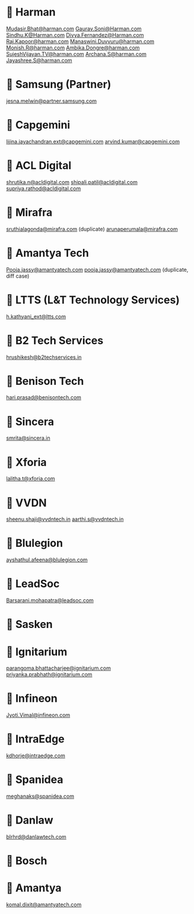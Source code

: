 📌 Harman
==========================================================================
Mudasir.Bhat@harman.com
Gaurav.Soni@Harman.com
Sindhu.K@Harman.com
Divya.Fernandez@Harman.com
Raj.Kapoor@harman.com
Manaswini.Duvvuru@harman.com
Monish.R@harman.com
Ambika.Dongre@harman.com
SujeshVijayan.TV@harman.com
Archana.S@harman.com
Jayashree.S@harman.com

📌 Samsung (Partner)
==========================================================================
jesna.melwin@partner.samsung.com

📌 Capgemini
==========================================================================
lijina.jayachandran.ext@capgemini.com
arvind.kumar@capgemini.com

📌 ACL Digital
==========================================================================
shrutika.n@acldigital.com
shipali.patil@acldigital.com
supriya.rathod@acldigital.com

📌 Mirafra
==========================================================================
sruthialagonda@mirafra.com (duplicate)
arunaperumala@mirafra.com

📌 Amantya Tech
==========================================================================
Pooja.jassy@amantyatech.com
pooja.jassy@amantyatech.com (duplicate, diff case)

📌 LTTS (L&T Technology Services)
==========================================================================
h.kathyani_ext@ltts.com

📌 B2 Tech Services
==========================================================================
hrushikesh@b2techservices.in

📌 Benison Tech
==========================================================================
hari.prasad@benisontech.com

📌 Sincera
==========================================================================
smrita@sincera.in

📌 Xforia
==========================================================================
lalitha.t@xforia.com

📌 VVDN
==========================================================================
sheenu.shaji@vvdntech.in
aarthi.s@vvdntech.in

📌 Blulegion
==========================================================================
ayshathul.afeena@blulegion.com

📌 LeadSoc
==========================================================================
Barsarani.mohapatra@leadsoc.com

📌 Sasken
==========================================================================


📌 Ignitarium
==========================================================================
parangoma.bhattacharjee@ignitarium.com
priyanka.prabhath@ignitarium.com

📌 Infineon
==========================================================================
Jyoti.Vimal@infineon.com

📌 IntraEdge
==========================================================================
kdhorje@intraedge.com

📌 Spanidea
==========================================================================
meghanaks@spanidea.com

📌 Danlaw
==========================================================================
blrhrd@danlawtech.com

📌 Bosch
==========================================================================



📌 Amantya
==========================================================================
komal.dixit@amantyatech.com